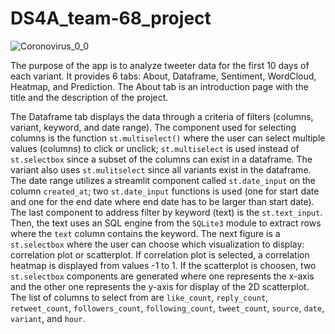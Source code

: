 # DS4A_team-68_project

![Coronovirus_0_0](https://user-images.githubusercontent.com/92189294/160304123-219c9b35-80c1-4b1f-9505-3b3f0702b5e6.png)


The purpose of the app is to analyze tweeter data for the first 10 days of each variant. It provides 6 tabs: About, Dataframe, Sentiment, WordCloud, Heatmap, and Prediction. The About tab is an introduction page with the title and the description of the project. 

  The Dataframe tab displays the data through a criteria of filters (columns, variant, keyword, and date range). The component used for selecting columns is the function `st.multiselect()` where the user can select multiple values (columns) to click or unclick; `st.multiselect` is used instead of `st.selectbox` since a subset of the columns can exist in a dataframe. The variant also uses `st.mulitselect` since all variants exist in the dataframe. The date range utilizes a streamlit component called `st.date_input` on the column `created_at`; two `st.date_input` functions is used (one for start date and one for the end date where end date has to be larger than start date). The last component to address filter by keyword (text) is the `st.text_input`. Then, the text uses an SQL engine from the `SQLite3` module to extract rows where the `text` column contains the keyword. The next figure is a `st.selectbox` where the user can choose which visualization to display: correlation plot or scatterplot. If correlation plot is selected, a correlation heatmap is displayed from values -1 to 1. If the scatterplot is choosen, two `st.selectbox` components are generated where one represents the x-axis and the other one represents the y-axis for display of the 2D scatterplot. The list of columns to select from are `like_count`, `reply_count`, `retweet_count`, `followers_count`, `following_count`, `tweet_count`, `source`, `date`, `variant`, and `hour`.    

